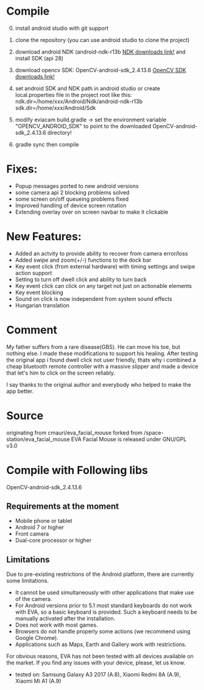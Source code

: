 # Compile
0. install android studio with git support
1. clone the repository (you can use android studio to clone the project)
2. download android NDK (android-ndk-r13b [NDK downloads link!](https://developer.android.com/ndk/downloads/older_releases) and install SDK (api 28) 
3. download opencv SDK: OpenCV-android-sdk_2.4.13.6 [OpenCV SDK downloads link!](https://opencv.org/releases/)
4. set android SDK and NDK path in android studio or create local.properties file in the project root like this:
ndk.dir=/home/xxx/Android/Ndk/android-ndk-r13b
sdk.dir=/home/xxx/Android/Sdk

5. modify eviacam build.gradle -> set the environment variable "OPENCV_ANDROID_SDK" to point to the downloaded OpenCV-android-sdk_2.4.13.6 directory!
6. gradle sync then compile

# Fixes:
- Popup messages ported to new android versions  
- some camera api 2 blocking problems solved
- some screen on/off queueing problems fixed
- Improved handling of device screen rotation
- Extending overlay over on screen navbar to make it clickable

# New Features:
- Added an actvity to provide ability to recover from camera error/loss
- Added swipe and zoom(+/-) functions to the dock bar
- Key event click (from external hardware) with timing settings and swipe action support
- Setting to turn off dwell click and ability to turn back
- Key event click can click on any target not just on actionable elements
- Key event blocking
- Sound on click is now independent from system sound effects
- Hungarian translation

# Comment
My father suffers from a rare disease(GBS). He can move his toe, but nothing else. I made these modifications to support his healing.
After testing the original app i found dwell click not user friendly, thats why i combined a cheap bluetooth remote controller with a massive slipper and made a device that let's him to click on the screen reliably.

I say thanks to the original author and everybody who helped to make the app better.

# Source
originating from cmauri/eva_facial_mouse forked from /space-station/eva_facial_mouse
EVA Facial Mouse is released under GNU/GPL v3.0

# Compile with Following libs
OpenCV-android-sdk_2.4.13.6

## Requirements at the moment

* Mobile phone or tablet
* Android 7 or higher
* Front camera
* Dual-core processor or higher

## Limitations

Due to pre-existing restrictions of the Android platform, there are currently some limitations.

* It cannot be used simultaneously with other applications that make use of the camera.
* For Android versions prior to 5.1 most standard keyboards do not work with EVA, so a basic keyboard is provided. Such a keyboard needs to be manually activated after the installation.
* Does not work with most games. 
* Browsers do not handle properly some actions (we recommend using Google Chrome).
* Applications such as Maps, Earth and Gallery work with restrictions.

For obvious reasons, EVA has not been tested with all devices available on the market. If you find any issues with your device, please, let us know.
* tested on: Samsung Galaxy A3 2017 (A.8), Xiaomi Redmi 8A (A.9), Xiaomi Mi A1 (A.9)

